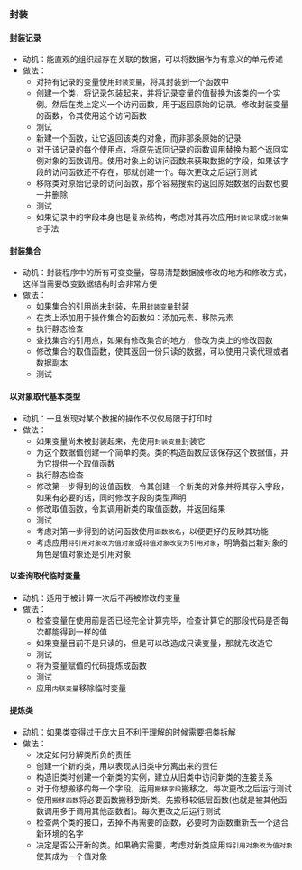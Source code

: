 ### 封装


#### 封装记录

- 动机：能直观的组织起存在关联的数据，可以将数据作为有意义的单元传递
- 做法：
  - 对持有记录的变量使用`封装变量`，将其封装到一个函数中
  - 创建一个类，将记录包装起来，并将记录变量的值替换为该类的一个实例。然后在类上定义一个访问函数，用于返回原始的记录。修改封装变量的函数，令其使用这个访问函数
  - 测试
  - 新建一个函数，让它返回该类的对象，而非那条原始的记录
  - 对于该记录的每个使用点，将原先返回记录的函数调用替换为那个返回实例对象的函数调用。使用对象上的访问函数来获取数据的字段，如果该字段的访问函数还不存在，那就创建一个。每次更改之后运行测试
  - 移除类对原始记录的访问函数，那个容易搜索的返回原始数据的函数也要一并删除
  - 测试
  - 如果记录中的字段本身也是复杂结构，考虑对其再次应用`封装记录`或`封装集合`手法


#### 封装集合

- 动机：封装程序中的所有可变变量，容易清楚数据被修改的地方和修改方式，这样当需要改变数据结构时会非常方便
- 做法：
  - 如果集合的引用尚未封装，先用`封装变量`封装
  - 在类上添加用于操作集合的函数如：添加元素、移除元素
  - 执行静态检查
  - 查找集合的引用点，如果有修改集合的地方，修改为类上的修改函数
  - 修改集合的取值函数，使其返回一份只读的数据，可以使用只读代理或者数据副本
  - 测试


#### 以对象取代基本类型

- 动机：一旦发现对某个数据的操作不仅仅局限于打印时
- 做法：
  - 如果变量尚未被封装起来，先使用`封装变量`封装它
  - 为这个数据值创建一个简单的类。类的构造函数应该保存这个数据值，并为它提供一个取值函数
  - 执行静态检查
  - 修改第一步得到的设值函数，令其创建一个新类的对象并将其存入字段，如果有必要的话，同时修改字段的类型声明
  - 修改取值函数，令其调用新类的取值函数，并返回结果
  - 测试
  - 考虑对第一步得到的访问函数使用`函数改名`，以便更好的反映其功能
  - 考虑应用`将引用对象改为值对象`或`将值对象改变为引用对象`，明确指出新对象的角色是值对象还是引用对象


#### 以查询取代临时变量

- 动机：适用于被计算一次后不再被修改的变量
- 做法：
  - 检查变量在使用前是否已经完全计算完毕，检查计算它的那段代码是否每次都能得到一样的值
  - 如果变量目前不是只读的，但是可以改造成只读变量，那就先改造它
  - 测试
  - 将为变量赋值的代码提炼成函数
  - 测试
  - 应用`内联变量`移除临时变量


#### 提炼类

- 动机：如果类变得过于庞大且不利于理解的时候需要把类拆解
- 做法：
  - 决定如何分解类所负的责任
  - 创建一个新的类，用以表现从旧类中分离出来的责任
  - 构造旧类时创建一个新类的实例，建立从旧类中访问新类的连接关系
  - 对于你想搬移的每一个字段，运用`搬移字段`搬移之。每次更改之后运行测试
  - 使用`搬移函数`将必要函数搬移到新类。先搬移较低层函数(也就是被其他函数调用多于调用其他函数者)。每次更改之后运行测试
  - 检查两个类的接口，去掉不再需要的函数，必要时为函数重新去一个适合新环境的名字
  - 决定是否公开新的类。如果确实需要，考虑对新类应用`将引用对象改为值对象`使其成为一个值对象